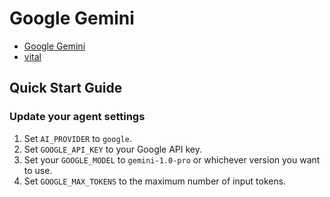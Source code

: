 # Google Gemini

- [Google Gemini](https://cloud.google.com/vertex-ai/generative-ai/docs/model-reference/gemini)
- [vital](https://github.com/thecatprince/vital)

## Quick Start Guide

### Update your agent settings

1. Set `AI_PROVIDER` to `google`.
2. Set `GOOGLE_API_KEY` to your Google API key.
3. Set your `GOOGLE_MODEL` to `gemini-1.0-pro` or whichever version you want to use.
4. Set `GOOGLE_MAX_TOKENS` to the maximum number of input tokens.

